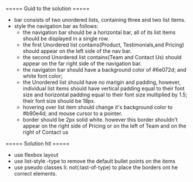 
===== Guid to the solution =====

* bar consists of two unordered lists, containing three and two list items.
* style the navigation bar as follows:
	- the navigation bar should be a horizontal bar, all of its list items should be displayed in a single row.
	- the first Unordered list contains(Product, Testimonials,and Pricing) should appear on the left side of the nav bar.
	- the second Unordered list contains(Team and Contact Us) should appear on the far right side of the navigation bar.
	- the navigaton bar should have a background color of #6e072d; and white font color;
	- the Unordered list should have no marigin and padding, however, individual list items should have vertical padding equal to their font size and horizontal padding equal to their font size multiplied by 1.5; their font size should be 18px.
	- hovering over list item should change it's background color to #b90e4d; and mouse cursor to a pointer.
	- border should be 2px solid white. however this border shouldn't appear on the right side of Pricing or on the left of Team and on the right of Contact us

===== Solution hit =====
* use flexbox layout
* use list-style -type  to remove the default bullet points on the items
* use pseudo classes li: not(:last-of-type) to place the borders ont he correct elements. 

